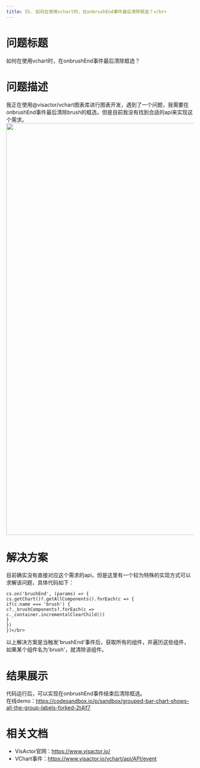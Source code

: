 ```yaml
---
title: 55. 如何在使用vchart时，在onbrushEnd事件最后清除框选？</br>
---
```

# 问题标题

如何在使用vchart时，在onbrushEnd事件最后清除框选？</br>


# 问题描述

我正在使用@visactor/vchart图表库进行图表开发，遇到了一个问题，我需要在onbrushEnd事件最后清除brush的框选，但是目前我没有找到合适的api来实现这个需求。</br>
<img src='https://cdn.jsdelivr.net/gh/xuanhun/articles/visactor/img/TtJhbirfsoI83Extdf9cQ69Fnud.gif' alt='' width='1876' height='1106'>

# 解决方案

目前确实没有直接对应这个需求的api，但是这里有一个较为特殊的实现方式可以求解该问题，具体代码如下：</br>


```
cs.on('brushEnd', (params) => {
cs.getChart()?.getAllComponents().forEach(c => {
if(c.name === 'brush') {
c?._brushComponents?.forEach(c => c._container.incrementalClearChild())
}
})
})</br>
```
以上解决方案是当触发'brushEnd'事件后，获取所有的组件，并遍历这些组件，如果某个组件名为'brush'，就清除该组件。</br>


# 结果展示

代码运行后，可以实现在onbrushEnd事件结束后清除框选。</br>
在线demo：https://codesandbox.io/p/sandbox/grouped-bar-chart-shows-all-the-group-labels-forked-2t4jf7</br>


# 相关文档

*  VisActor官网：https://www.visactor.io/</br>
*  VChart事件：https://www.visactor.io/vchart/api/API/event</br>
